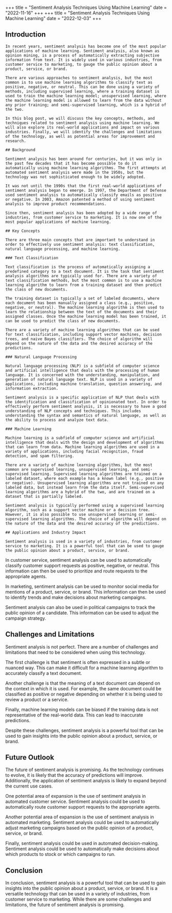 +++
title = "Sentiment Analysis Techniques Using Machine Learning"
date = "2022-11-16"
+++
+++
title = "Sentiment Analysis Techniques Using Machine Learning"
date = "2022-12-03"
+++
## Introduction
    
    In recent years, sentiment analysis has become one of the most popular applications of machine learning. Sentiment analysis, also known as opinion mining, is a process of automatically extracting subjective information from text. It is widely used in various industries, from customer service to marketing, to gauge the public opinion about a product, service, or brand.
    
    There are various approaches to sentiment analysis, but the most common is to use machine learning algorithms to classify text as positive, negative, or neutral. This can be done using a variety of methods, including supervised learning, where a training dataset is used to train the machine learning model; unsupervised learning, where the machine learning model is allowed to learn from the data without any prior training; and semi-supervised learning, which is a hybrid of the two.
    
    In this blog post, we will discuss the key concepts, methods, and techniques related to sentiment analysis using machine learning. We will also explore its real-world applications and impact on various industries. Finally, we will identify the challenges and limitations of the technology, as well as potential areas for improvement and research.
    
    ## Background
    
    Sentiment analysis has been around for centuries, but it was only in the past few decades that it has become possible to do it automatically using machine learning algorithms. The first attempts at automated sentiment analysis were made in the 1950s, but the technology was not sophisticated enough to be widely adopted.
    
    It was not until the 1990s that the first real-world applications of sentiment analysis began to emerge. In 1997, the Department of Defense used sentiment analysis to automatically classify emails as positive or negative. In 2003, Amazon patented a method of using sentiment analysis to improve product recommendations.
    
    Since then, sentiment analysis has been adopted by a wide range of industries, from customer service to marketing. It is now one of the most popular applications of machine learning.
    
    ## Key Concepts
    
    There are three main concepts that are important to understand in order to effectively use sentiment analysis: text classification, natural language processing, and machine learning.
    
    ### Text Classification
    
    Text classification is the process of automatically assigning a predefined category to a text document. It is the task that sentiment analysis algorithms are typically used for. There are a variety of text classification methods, but the most common is to use a machine learning algorithm to learn from a training dataset and then predict the class of new documents.
    
    The training dataset is typically a set of labeled documents, where each document has been manually assigned a class (e.g., positive, negative, or neutral). The machine learning algorithm is then used to learn the relationship between the text of the documents and their assigned classes. Once the machine learning model has been trained, it can be used to predict the class of new documents.
    
    There are a variety of machine learning algorithms that can be used for text classification, including support vector machines, decision trees, and naive Bayes classifiers. The choice of algorithm will depend on the nature of the data and the desired accuracy of the predictions.
    
    ### Natural Language Processing
    
    Natural language processing (NLP) is a subfield of computer science and artificial intelligence that deals with the processing of human language. It is concerned with the understanding, manipulation, and generation of natural language text. NLP is used in a variety of applications, including machine translation, question answering, and information extraction.
    
    Sentiment analysis is a specific application of NLP that deals with the identification and classification of opinionated text. In order to effectively perform sentiment analysis, it is necessary to have a good understanding of NLP concepts and techniques. This includes understanding the syntax and semantics of natural language, as well as the ability to process and analyze text data.
    
    ### Machine Learning
    
    Machine learning is a subfield of computer science and artificial intelligence that deals with the design and development of algorithms that can learn from data. Machine learning algorithms are used in a variety of applications, including facial recognition, fraud detection, and spam filtering.
    
    There are a variety of machine learning algorithms, but the most common are supervised learning, unsupervised learning, and semi-supervised learning. Supervised learning algorithms are trained on a labeled dataset, where each example has a known label (e.g., positive or negative). Unsupervised learning algorithms are not trained on any labeled data, but instead learn from the data itself. Semi-supervised learning algorithms are a hybrid of the two, and are trained on a dataset that is partially labeled.
    
    Sentiment analysis is typically performed using a supervised learning algorithm, such as a support vector machine or a decision tree. However, it is also possible to use unsupervised learning or semi-supervised learning algorithms. The choice of algorithm will depend on the nature of the data and the desired accuracy of the predictions.
    
    ## Applications and Industry Impact
    
    Sentiment analysis is used in a variety of industries, from customer service to marketing. It is a powerful tool that can be used to gauge the public opinion about a product, service, or brand.

In customer service, sentiment analysis can be used to automatically classify customer support requests as positive, negative, or neutral. This information can then be used to prioritize and route requests to the appropriate agents.

In marketing, sentiment analysis can be used to monitor social media for mentions of a product, service, or brand. This information can then be used to identify trends and make decisions about marketing campaigns.

Sentiment analysis can also be used in political campaigns to track the public opinion of a candidate. This information can be used to adjust the campaign strategy.

## Challenges and Limitations

Sentiment analysis is not perfect. There are a number of challenges and limitations that need to be considered when using this technology.

The first challenge is that sentiment is often expressed in a subtle or nuanced way. This can make it difficult for a machine learning algorithm to accurately classify a text document.

Another challenge is that the meaning of a text document can depend on the context in which it is used. For example, the same document could be classified as positive or negative depending on whether it is being used to review a product or a service.

Finally, machine learning models can be biased if the training data is not representative of the real-world data. This can lead to inaccurate predictions.

Despite these challenges, sentiment analysis is a powerful tool that can be used to gain insights into the public opinion about a product, service, or brand.

## Future Outlook

The future of sentiment analysis is promising. As the technology continues to evolve, it is likely that the accuracy of predictions will improve. Additionally, the application of sentiment analysis is likely to expand beyond the current use cases.

One potential area of expansion is the use of sentiment analysis in automated customer service. Sentiment analysis could be used to automatically route customer support requests to the appropriate agents.

Another potential area of expansion is the use of sentiment analysis in automated marketing. Sentiment analysis could be used to automatically adjust marketing campaigns based on the public opinion of a product, service, or brand.

Finally, sentiment analysis could be used in automated decision-making. Sentiment analysis could be used to automatically make decisions about which products to stock or which campaigns to run.

## Conclusion

In conclusion, sentiment analysis is a powerful tool that can be used to gain insights into the public opinion about a product, service, or brand. It is a versatile technology that can be used in a variety of industries, from customer service to marketing. While there are some challenges and limitations, the future of sentiment analysis is promising.